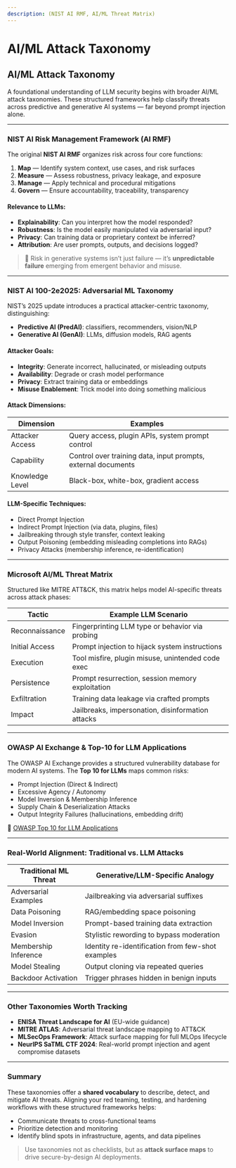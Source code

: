 ```yaml
---
description: (NIST AI RMF, AI/ML Threat Matrix)
---
```


# AI/ML Attack Taxonomy

## AI/ML Attack Taxonomy

A foundational understanding of LLM security begins with broader AI/ML attack taxonomies. These structured frameworks help classify threats across predictive and generative AI systems — far beyond prompt injection alone.

***

### NIST AI Risk Management Framework (AI RMF)

The original **NIST AI RMF** organizes risk across four core functions:

1. **Map** — Identify system context, use cases, and risk surfaces
2. **Measure** — Assess robustness, privacy leakage, and exposure
3. **Manage** — Apply technical and procedural mitigations
4. **Govern** — Ensure accountability, traceability, transparency

#### Relevance to LLMs:

* **Explainability**: Can you interpret how the model responded?
* **Robustness**: Is the model easily manipulated via adversarial input?
* **Privacy**: Can training data or proprietary context be inferred?
* **Attribution**: Are user prompts, outputs, and decisions logged?

> 🧠 Risk in generative systems isn’t just failure — it’s **unpredictable failure** emerging from emergent behavior and misuse.

***

### NIST AI 100-2e2025: Adversarial ML Taxonomy

NIST’s 2025 update introduces a practical attacker-centric taxonomy, distinguishing:

* **Predictive AI (PredAI)**: classifiers, recommenders, vision/NLP
* **Generative AI (GenAI)**: LLMs, diffusion models, RAG agents

#### Attacker Goals:

* **Integrity**: Generate incorrect, hallucinated, or misleading outputs
* **Availability**: Degrade or crash model performance
* **Privacy**: Extract training data or embeddings
* **Misuse Enablement**: Trick model into doing something malicious

#### Attack Dimensions:

| Dimension       | Examples                                                      |
| --------------- | ------------------------------------------------------------- |
| Attacker Access | Query access, plugin APIs, system prompt control              |
| Capability      | Control over training data, input prompts, external documents |
| Knowledge Level | Black-box, white-box, gradient access                         |

#### LLM-Specific Techniques:

* Direct Prompt Injection
* Indirect Prompt Injection (via data, plugins, files)
* Jailbreaking through style transfer, context leaking
* Output Poisoning (embedding misleading completions into RAGs)
* Privacy Attacks (membership inference, re-identification)

***

### Microsoft AI/ML Threat Matrix

Structured like MITRE ATT\&CK, this matrix helps model AI-specific threats across attack phases:

| Tactic         | Example LLM Scenario                              |
| -------------- | ------------------------------------------------- |
| Reconnaissance | Fingerprinting LLM type or behavior via probing   |
| Initial Access | Prompt injection to hijack system instructions    |
| Execution      | Tool misfire, plugin misuse, unintended code exec |
| Persistence    | Prompt resurrection, session memory exploitation  |
| Exfiltration   | Training data leakage via crafted prompts         |
| Impact         | Jailbreaks, impersonation, disinformation attacks |

***

### OWASP AI Exchange & Top-10 for LLM Applications

The OWASP AI Exchange provides a structured vulnerability database for modern AI systems. The **Top 10 for LLMs** maps common risks:

* Prompt Injection (Direct & Indirect)
* Excessive Agency / Autonomy
* Model Inversion & Membership Inference
* Supply Chain & Deserialization Attacks
* Output Integrity Failures (hallucinations, embedding drift)

🔗 [OWASP Top 10 for LLM Applications](https://owasp.org/www-project-top-10-for-large-language-model-applications/)

***

### Real-World Alignment: Traditional vs. LLM Attacks

| Traditional ML Threat | Generative/LLM-Specific Analogy                   |
| --------------------- | ------------------------------------------------- |
| Adversarial Examples  | Jailbreaking via adversarial suffixes             |
| Data Poisoning        | RAG/embedding space poisoning                     |
| Model Inversion       | Prompt-based training data extraction             |
| Evasion               | Stylistic rewording to bypass moderation          |
| Membership Inference  | Identity re-identification from few-shot examples |
| Model Stealing        | Output cloning via repeated queries               |
| Backdoor Activation   | Trigger phrases hidden in benign inputs           |

***

### Other Taxonomies Worth Tracking

* **ENISA Threat Landscape for AI** (EU-wide guidance)
* **MITRE ATLAS**: Adversarial threat landscape mapping to ATT\&CK
* **MLSecOps Framework**: Attack surface mapping for full MLOps lifecycle
* **NeurIPS SaTML CTF 2024**: Real-world prompt injection and agent compromise datasets

***

### Summary

These taxonomies offer a **shared vocabulary** to describe, detect, and mitigate AI threats. Aligning your red teaming, testing, and hardening workflows with these structured frameworks helps:

* Communicate threats to cross-functional teams
* Prioritize detection and monitoring
* Identify blind spots in infrastructure, agents, and data pipelines

> Use taxonomies not as checklists, but as **attack surface maps** to drive secure-by-design AI deployments.
